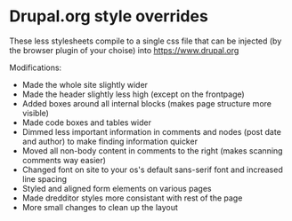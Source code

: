 Drupal.org style overrides
==========================

These less stylesheets compile to a single css file that can be injected (by the browser plugin of your choise) into https://www.drupal.org

Modifications:

* Made the whole site slightly wider
* Made the header slightly less high (except on the frontpage)
* Added boxes around all internal blocks (makes page structure more visible)
* Made code boxes and tables wider
* Dimmed less important information in comments and nodes (post date and author) to make finding information quicker
* Moved all non-body content in comments to the right (makes scanning comments way easier)
* Changed font on site to your os's default sans-serif font and increased line spacing
* Styled and aligned form elements on various pages
* Made dredditor styles more consistant with rest of the page
* More small changes to clean up the layout